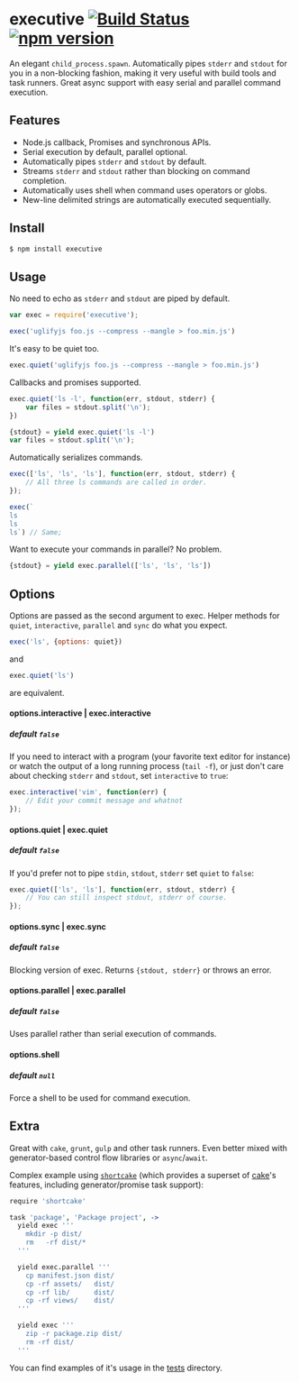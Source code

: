 # executive [![Build Status](https://travis-ci.org/zeekay/executive.svg?branch=master)](https://travis-ci.org/zeekay/executive) [![npm version](https://badge.fury.io/js/executive.svg)](https://badge.fury.io/js/executive)

An elegant `child_process.spawn`. Automatically pipes `stderr` and `stdout` for
you in a non-blocking fashion, making it very useful with build tools and task
runners. Great async support with easy serial and parallel command execution.

## Features
- Node.js callback, Promises and synchronous APIs.
- Serial execution by default, parallel optional.
- Automatically pipes `stderr` and `stdout` by default.
- Streams `stderr` and `stdout` rather than blocking on command completion.
- Automatically uses shell when command uses operators or globs.
- New-line delimited strings are automatically executed sequentially.

## Install
```bash
$ npm install executive
```

## Usage

No need to echo as `stderr` and `stdout` are piped by default.

```javascript
var exec = require('executive');

exec('uglifyjs foo.js --compress --mangle > foo.min.js')
```

It's easy to be quiet too.
```javascript
exec.quiet('uglifyjs foo.js --compress --mangle > foo.min.js')
```

Callbacks and promises supported.
```javascript
exec.quiet('ls -l', function(err, stdout, stderr) {
    var files = stdout.split('\n');
})

{stdout} = yield exec.quiet('ls -l')
var files = stdout.split('\n');
```

Automatically serializes commands.

```javascript
exec(['ls', 'ls', 'ls'], function(err, stdout, stderr) {
    // All three ls commands are called in order.
});

exec(`
ls
ls
ls`) // Same;
```

Want to execute your commands in parallel? No problem.
```javascript
{stdout} = yield exec.parallel(['ls', 'ls', 'ls'])
```

## Options
Options are passed as the second argument to exec. Helper methods for
`quiet`, `interactive`, `parallel` and `sync` do what you expect.

```javascript
exec('ls', {options: quiet})
```

and

```javascript
exec.quiet('ls')
```

are equivalent.

#### options.interactive | exec.interactive
##### default `false`

If you need to interact with a program (your favorite text editor for instance)
or watch the output of a long running process (`tail -f`), or just don't care
about checking `stderr` and `stdout`, set `interactive` to `true`:

```javascript
exec.interactive('vim', function(err) {
    // Edit your commit message and whatnot
});
```

#### options.quiet | exec.quiet
##### default `false`

If you'd prefer not to pipe `stdin`, `stdout`, `stderr` set `quiet` to `false`:
```javascript
exec.quiet(['ls', 'ls'], function(err, stdout, stderr) {
    // You can still inspect stdout, stderr of course.
});
```

#### options.sync | exec.sync
##### default `false`
Blocking version of exec. Returns `{stdout, stderr}` or throws an error.

#### options.parallel | exec.parallel
##### default `false`
Uses parallel rather than serial execution of commands.

#### options.shell
##### default `null`
Force a shell to be used for command execution.


## Extra
Great with `cake`, `grunt`, `gulp` and other task runners. Even better mixed
with generator-based control flow libraries or `async`/`await`.

Complex example using [`shortcake`](http://github.com/zeekay/shortcake) (which
provides a superset of [cake](http://coffeescript.org)'s features, including
generator/promise task support):

```coffeescript
require 'shortcake'

task 'package', 'Package project', ->
  yield exec '''
    mkdir -p dist/
    rm   -rf dist/*
  '''

  yield exec.parallel '''
    cp manifest.json dist/
    cp -rf assets/   dist/
    cp -rf lib/      dist/
    cp -rf views/    dist/
  '''

  yield exec '''
    zip -r package.zip dist/
    rm -rf dist/
  '''
```

You can find examples of it's usage in the [tests](test) directory.

